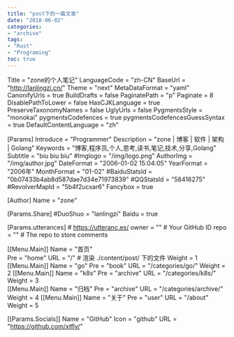 ```yaml
---
title: "post下的一篇文章"
date: "2018-06-02"
categories:
- "archive"
tags:
- "Rust"
- "Programing"
toc: true
---
```


Title =  "zone的个人笔记"
LanguageCode = "zh-CN"
BaseUrl = "http://lanlingzi.cn/"
Theme =  "next"
MetaDataFormat =  "yaml"
CanonifyUrls =  true
BuildDrafts =  false
PaginatePath =  "p"
Paginate = 8
DisablePathToLower =  false
HasCJKLanguage = true
PreserveTaxonomyNames = false
UglyUrls = false
PygmentsStyle = "monokai"
pygmentsCodefences = true
pygmentsCodefencesGuessSyntax = true
DefaultContentLanguage = "zh"

[Params]
  Introduce = "Programmer"
  Description = "zone | 博客 | 软件 | 架构 | Golang"
  Keywords =  "博客,程序员,个人,思考,读书,笔记,技术,分享,Golang"
  Subtitle = "biu biu biu"
  #Imglogo = "/img/logo.png"
  AuthorImg = "/img/author.jpg"
  DateFormat = "2006-01-02 15:04:05"
  YearFormat = "2006年"
  MonthFormat = "01-02"
  #BaiduStatsId = "0b07433b4ab8d587dae7d34e71973839"
  #QQStatsId = "58416275"
  #RevolverMapId = "5b4f2ucxar6"
  Fancybox = true


[Author]
  Name = "zone"

[Params.Share]
  #DuoShuo = "lanlingzi"
  Baidu = true

[Params.utterances]  # https://utteranc.es/
  owner = ""         # Your GitHub ID
  repo = ""          # The repo to store comments


[[Menu.Main]]
  Name = "首页"  
  Pre = "home"
  URL = "/"     # 渲染 ./content/post/ 下的文件
  Weight = 1
[[Menu.Main]]
  Name = "go"
  Pre = "book"
  URL = "/categories/go/"
  Weight = 2
[[Menu.Main]]
  Name = "k8s"
  Pre = "archive"
  URL = "/categories/k8s/"
  Weight = 3   
[[Menu.Main]]
  Name = "归档"
  Pre = "archive"
  URL = "/categories/archive/"
  Weight = 4 
[[Menu.Main]]
  Name = "关于"
  Pre = "user"
  URL = "/about"
  Weight = 5

[[Params.Socials]]
  Name = "GitHub"
  Icon = "github"
  URL = "https://github.com/xtfly/"

